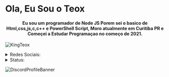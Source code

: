 <h1>Ola, Eu Sou o Teox</h1>
<h4 align="center">Eu sou um programador de Node JS Porem sei o basico de Html,css,js,c,c++ e PowerShell Script, Moro atualmente em Curitiba PR e Começei a Estudar Programaçao no começo de 2021.</h3>

<p align="left"> <img src="https://komarev.com/ghpvc/?username=KingTeox&label=Profile%20views&color=c111e4&style=flat-square" alt="KingTeox" /> </p>
<details>
<summary>Redes Sociais:</summary>
<a href="https://twitter.com/KingTeox/" target="blank"> 
  <img align="center" src="https://cdn-icons-png.flaticon.com/128/733/733579.png" alt="KingTeox" height="40" width="40"/>
</a>
<a href="https://instagram.com/kingxteox/" target="blank"> 
  <img align="center" src="https://cdn-icons-png.flaticon.com/128/174/174855.png" alt="KingTeox" height="40" width="40"/>
</a>
<a href="https://www.facebook.com/profile.php?id=100008257969126" target="blank"> 
  <img align="center" src="https://cdn-icons-png.flaticon.com/512/733/733547.png" alt="KingTeox" height="40" width="40"/> 
</a>
</details>
<details>
<summary>Status:</summary>
<p>
  <img align="center" src="https://github-readme-stats.vercel.app/api?username=KingTeox&show_icons=true&theme=github_dark&locale=pt-br" alt="KingTeox" />
</p>
<p>
  <img align="left" src="https://github-readme-stats.vercel.app/api/top-langs?username=KingTeox&show_icons=true&theme=github_dark&locale=pt-br" alt="KingTeox" />
</p>
<p>
  <img align="center" src="https://github-readme-streak-stats.herokuapp.com/?user=KingTeox&theme=dark" alt="KingTeox" />
</p>
</details>

<a>![DiscordProfileBanner](https://discord.c99.nl/widget/theme-1/462980817040310283.png)</a>
